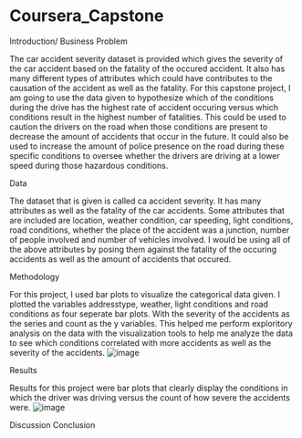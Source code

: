 # Coursera_Capstone
Introduction/ Business Problem 

  The car accident severity dataset is provided which gives the severity of the car accident based on the fatality of the occured accident. It also has many different types of attributes which could have contributes to the causation of the accident as well as the fatality. For this capstone project, I am going to use the data given to hypothesize which of the conditions during the drive has the highest rate of accident occuring versus which conditions result in the highest number of fatalities. This could be used to caution the drivers on the road when those conditions are present to decrease the amount of accidents that occur in the future. It could also be used to increase the amount of police presence on the road during these specific conditions to oversee whether the drivers are driving at a lower speed during those hazardous conditions.
  
Data

  The dataset that is given is called ca accident severity. It has many attributes as well as the fatality of the car accidents. Some attributes that are included are location, weather condition, car speeding, light conditions, road conditions, whether the place of the accident was a junction, number of people involved and number of vehicles involved. I would be using all of the above attributes by posing them against the fatality of the occuring accidents as well as the amount of accidents that occured. 
  
Methodology

  For this project, I used bar plots to visualize the categorical data given. I plotted the variables addresstype, weather, light conditions and road conditions as four seperate bar plots. With the severity of the accidents as the series and count as the y variables. This helped me perform exploritory analysis on the data with the visualization tools to help me analyze the data to see which conditions correlated with more accidents as well as the severity of the accidents. 
  ![image](https://user-images.githubusercontent.com/54012958/96351787-5c494d00-1083-11eb-8299-861f1c3a82e8.png)

  
Results

  Results for this project were bar plots that clearly display the conditions in which the driver was driving versus the count of how severe the accidents were. 
  ![image](https://user-images.githubusercontent.com/54012958/96351059-ada30d80-107e-11eb-898c-c91ad68d801c.png)

Discussion 
Conclusion 
